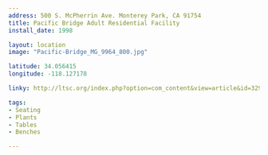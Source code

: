 ```yaml
---
address: 500 S. McPherrin Ave. Monterey Park, CA 91754
title: Pacific Bridge Adult Residential Facility 
install_date: 1998

layout: location
image: "Pacific-Bridge_MG_9964_800.jpg"

latitude: 34.056415
longitude: -118.127178

linky: http://ltsc.org/index.php?option=com_content&view=article&id=329

tags:	
- Seating
- Plants
- Tables
- Benches

---
```

